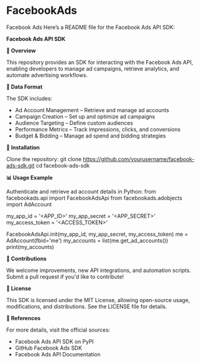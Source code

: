 # FacebookAds
Facebook Ads
Here’s a README file for the Facebook Ads API SDK:

**Facebook Ads API SDK**

**📌 Overview**

This repository provides an SDK for interacting with the Facebook Ads API, enabling developers to manage ad campaigns, retrieve analytics, and automate advertising workflows.

**📂 Data Format**

The SDK includes:
- Ad Account Management – Retrieve and manage ad accounts
- Campaign Creation – Set up and optimize ad campaigns
- Audience Targeting – Define custom audiences
- Performance Metrics – Track impressions, clicks, and conversions
- Budget & Bidding – Manage ad spend and bidding strategies

**🔧 Installation**

Clone the repository:
git clone https://github.com/yourusername/facebook-ads-sdk.git
cd facebook-ads-sdk


**📊 Usage Example**

Authenticate and retrieve ad account details in Python:
from facebookads.api import FacebookAdsApi
from facebookads.adobjects import AdAccount

my_app_id = '<APP_ID>'
my_app_secret = '<APP_SECRET>'
my_access_token = '<ACCESS_TOKEN>'

FacebookAdsApi.init(my_app_id, my_app_secret, my_access_token)
me = AdAccount(fbid='me')
my_accounts = list(me.get_ad_accounts())
print(my_accounts)

**🤝 Contributions**

We welcome improvements, new API integrations, and automation scripts. Submit a pull request if you'd like to contribute!

**📜 License**

This SDK is licensed under the MIT License, allowing open-source usage, modifications, and distributions. See the LICENSE file for details.

**📌 References**

For more details, visit the official sources:
- Facebook Ads API SDK on PyPI
- GitHub Facebook Ads SDK
- Facebook Ads API Documentation


